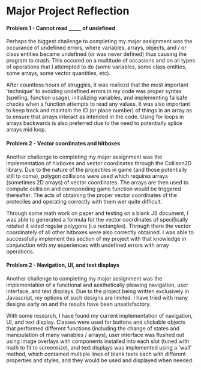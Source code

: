 # Major Project Reflection

#### Problem 1 - Cannot read _____ of undefined

Perhaps the biggest challenge to completing my major assignment was the occurance of undefined errors, where variables, arrays, objects, and / or class entities became undefined (or was never defined) thus causing the program to crash. This occured on a multitude of occasions and on all types of operations that I attempted to do (some variables, some class entities, some arrays, some vector quantities, etc). 

After countless hours of struggles, it was realiezd that the most important 'technique' to avoiding undefined errors in my code was proper syntax (spelling, function usage), initializing variables, and implementing failsafe checks when a function attempts to read any values. It was also important to keep track and maintain the ID (or place number) of things in an array as to ensure that arrays interact as intended in the code. Using for loops in arrays backwards is also preferred due to the need to potentially splice arrays mid loop.
 
#### Problem 2 - Vector coordinates and hitboxes

Another challenge to completing my major assignment was the implementation of hixboxes and vector coordinates through the Collison2D library. Due to the nature of the projectiles in game (and those potentially still to come), polygon collisions were used which requires arrays (sometimes 2D arrays) of vector coordinates. The arrays are then used to compute collision and correponding game function would be triggered thereafter. The acts of obtaining the proper vector coordinates of the proteciles and operating correctly with them wer quite difficult.

Through some math work on paper and testing on a blank JS document, I was able to generated a formula for the vector coordinates of specifically rotated 4 sided regular polygons (i.e rectangles). Through there the vector coordinately of all other hitboxes were also correctly obtained. I was able to successfully implement this section of my project with that knowledge in conjunction with my experiences with undefined errors with array operations. 

#### Problem 2 - Navigation, UI, and text displays

Another challenge to completing my major assignment was the implementation of a functional and aesthetically pleasing navigation, user interface, and text displays. Due to the project being written exclusively in Javascript, my options of such designs are limited. I have tried with many designs early on and the results have been unsatisfactory.

With some research, I have found my current implementation of navigation, UI, and text display. Classes were used for buttons and clickable objects that performed different functions (including the change of states and manipulation of many variables / arrays), user interface was flushed out using image overlays with components installed into each slot (tuned with math to fit to screensize), and text displays was implemented using a 'wall' method, which contained multiple lines of blank texts each with different properties and styles, and they would be used and displayed when needed.
